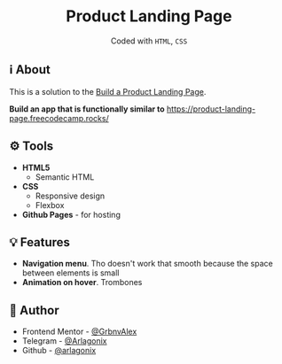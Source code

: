 <h1 align="center">Product Landing Page</h1>
<p align="center">
  Coded with <code>HTML</code>, <code>CSS</code>
</p>

## ℹ️ About
  
This is a solution to the [Build a Product Landing Page](https://www.freecodecamp.org/learn/2022/responsive-web-design/build-a-product-landing-page-project/build-a-product-landing-page).

**Build an app that is functionally similar to** https://product-landing-page.freecodecamp.rocks/

## ⚙️ Tools

* **HTML5**
  * Semantic HTML
* **CSS**
  * Responsive design
  * Flexbox
* **Github Pages** - for hosting

## 💡 Features

* **Navigation menu**. Tho doesn't work that smooth because the space between elements is small
* **Animation on hover**. Trombones

## 👤 Author

* Frontend Mentor - [@GrbnvAlex](https://www.frontendmentor.io/profile/GrbnvAlex)
* Telegram - [@Arlagonix](https://t.me/Arlagonix)
* Github - [@arlagonix](https://github.com/arlagonix)
